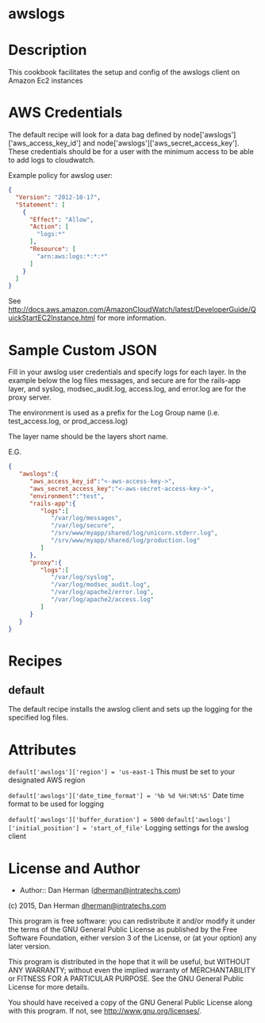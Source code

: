 # awslogs

Description
===========

This cookbook facilitates the setup and config of the awslogs client on Amazon Ec2 instances


AWS Credentials
===============

The default recipe will look for a data bag defined by node['awslogs']['aws_access_key_id']  and node['awslogs']['aws_secret_access_key']. These credentials should be for a user with the minimum access to be able to add logs to cloudwatch. 

Example policy for awslog user:
```json
{
  "Version": "2012-10-17",
  "Statement": [
    {
      "Effect": "Allow",
      "Action": [
        "logs:*"
      ],
      "Resource": [
        "arn:aws:logs:*:*:*"
      ]
    }
  ]
}
```

See http://docs.aws.amazon.com/AmazonCloudWatch/latest/DeveloperGuide/QuickStartEC2Instance.html for more information.


Sample Custom JSON
==================

Fill in your awslog user credentials and specify logs for each layer. In the example below the log files messages, and secure are for the rails-app layer, and syslog, modsec_audit.log, access.log, and error.log are for the proxy server.

The environment is used as a prefix for the Log Group name (i.e. test_access.log, or prod_access.log)

The layer name should be the layers short name.


E.G.
```json
{  
   "awslogs":{  
      "aws_access_key_id":"<-aws-access-key->",
      "aws_secret_access_key":"<-aws-secret-access-key->",
      "environment":"test",
      "rails-app":{  
         "logs":[  
            "/var/log/messages",
            "/var/log/secure",
            "/srv/www/myapp/shared/log/unicorn.stderr.log",
            "/srv/www/myapp/shared/log/production.log"
         ]
      },
      "proxy":{  
         "logs":[  
            "/var/log/syslog",
            "/var/log/modsec_audit.log",
            "/var/log/apache2/error.log",
            "/var/log/apache2/access.log"
         ]
      }
   }
}

```
   

Recipes
=======

default
-------

The default recipe installs the awslog client and sets up the logging for the specified log files.

Attributes
==========

`default['awslogs']['region'] = 'us-east-1`
This must be set to your designated AWS region

`default['awslogs']['date_time_format'] = '%b %d %H:%M:%S'`
Date time format to be used for logging

`default['awslogs']['buffer_duration'] = 5000`
`default['awslogs']['initial_position'] = 'start_of_file'`
Logging settings for the awslog client





License and Author
==================

* Author:: Dan Herman (<dherman@intratechs.com>)

(c) 2015, Dan Herman <dherman@intratechs.com>

This program is free software: you can redistribute it and/or modify
it under the terms of the GNU General Public License as published by
the Free Software Foundation, either version 3 of the License, or
(at your option) any later version.

This program is distributed in the hope that it will be useful,
but WITHOUT ANY WARRANTY; without even the implied warranty of
MERCHANTABILITY or FITNESS FOR A PARTICULAR PURPOSE.  See the
GNU General Public License for more details.

You should have received a copy of the GNU General Public License
along with this program.  If not, see <http://www.gnu.org/licenses/>.



